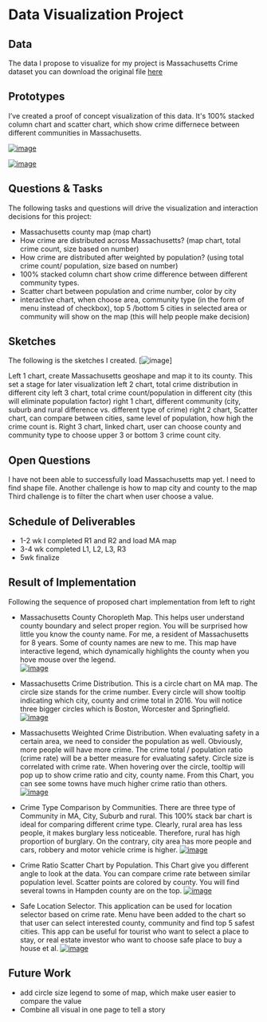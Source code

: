 # Data Visualization Project

## Data

The data I propose to visualize for my project is Massachusetts Crime dataset
you can download the original file [here](https://ucr.fbi.gov/crime-in-the-u.s/2016/crime-in-the-u.s.-2016/tables/table-6/table-6-state-cuts/massachusetts.xls/output.xls)

## Prototypes

I’ve created a proof of concept visualization of this data. It's 100% stacked column chart and scatter chart, which show crime differnece between different communities in Massachusetts.

[![image](https://wenleicao.github.io/images/data_visualization/stacked_column.PNG)](https://beta.vizhub.com/wenleicao/4d191e28467d4533ab4a1eacf8d7aaf1)

[![image](https://wenleicao.github.io/images/data_visualization/scatter_chart.PNG)](https://beta.vizhub.com/wenleicao/acaf86b2f8ea488e87b3c1e47f79ca38)


## Questions & Tasks

The following tasks and questions will drive the visualization and interaction decisions for this project:
*	Massachusetts county map (map chart)
*	How crime are distributed across Massachusetts? (map chart, total crime count, size based on number)
*	How crime are distributed after weighted by population? (using total crime count/ population, size based on number)
*	100% stacked column chart show crime difference between different community types.
*	Scatter chart between population and crime number, color by city
*	interactive chart, when choose area, community type (in the form of menu instead of checkbox), top 5 /bottom 5 cities in selected area or community will show on the map (this will help people make decision)


## Sketches
The following is the sketches I created. 
[![image](https://wenleicao.github.io/images/data_visualization/sketch.PNG)]

Left 1 chart, create Massachusetts geoshape and map it to its county. This set a stage for later visualization 
left 2 chart, total crime distribution in different city 
left 3 chart, total crime count/population in different city (this will eliminate population factor) 
right 1 chart, different community (city, suburb and rural difference vs. different type of crime) 
right 2 chart, Scatter chart, can compare between cities, same level of population, how high the crime count is. 
Right 3 chart, linked chart, user can choose county and community type to choose upper 3 or bottom 3 crime count city.


## Open Questions
I have not been able to successfully load Massachusetts map yet.  I need to find shape file.
Another challenge is how to map city and county to the map
Third challenge is to filter the chart when user choose a value.  

## Schedule of Deliverables
* 1-2 wk  I completed R1 and R2 and load MA map 
* 3-4 wk  completed L1, L2, L3, R3
* 5wk     finalize

## Result of Implementation

Following the sequence of proposed chart implementation from left to right  

* Massachusetts County Choropleth Map. This helps user understand county boundary and select proper region. You will be surprised how little you know the county name.  For me, a resident of Massachusetts for 8 years. Some of county names are new to me. This map have interactive legend, which dynamically highlights the county when you hove mouse over the legend.  
[![image](https://github.com/wenleicao/wenleicao.github.io/blob/master/images/data_visualization/final/Chrolopleth%20map.PNG)](https://beta.vizhub.com/wenleicao/7c20a38e22d8485392c673c005794ad8)  

* Massachusetts Crime Distribution. This is a circle chart on MA map. The circle size stands for the crime number. Every circle will show tooltip indicating which city, county and crime total in 2016. You will notice three bigger circles which is Boston, Worcester and Springfield.
[![image](https://github.com/wenleicao/wenleicao.github.io/blob/master/images/data_visualization/final/total_crime.PNG)](https://beta.vizhub.com/wenleicao/97d58facdffd476cb860c1618cf02d16)   

* Massachusetts Weighted Crime Distribution.  When evaluating safety in a certain area, we need to consider the population as well. Obviously, more people will have more crime. The crime total / population ratio (crime rate) will be a better measure for evaluating safety. Circle size is correlated with crime rate. When hovering over the circle, tooltip will pop up to show crime ratio and city, county name. From this Chart, you can see some towns have much higher crime ratio than others.   
[![image](https://github.com/wenleicao/wenleicao.github.io/blob/master/images/data_visualization/final/Crime_rate.PNG)](https://beta.vizhub.com/wenleicao/d704c9b0fe7f438c90a59b52e72d37c1)  

* Crime Type Comparison by Communities.  There are three type of Community in MA, City, Suburb and rural. This 100% stack bar chart is ideal for comparing different crime type. Clearly, rural area has less people, it makes burglary less noticeable. Therefore, rural has high proportion of burglary. On the contrary, city area has more people and cars, robbery and motor vehicle crime is higher. 
[![image](https://github.com/wenleicao/wenleicao.github.io/blob/master/images/data_visualization/final/crime_type_differnce.PNG)](https://beta.vizhub.com/wenleicao/cc8d8b881ec545c5ab2fac7d871fb3ea)  

* Crime Ratio Scatter Chart by Population. This Chart give you different angle to look at the data. You can compare crime rate between similar population level.  Scatter points are colored by county. You will find several towns in Hampden county are on the top. 
[![image](https://github.com/wenleicao/wenleicao.github.io/blob/master/images/data_visualization/final/city_compare_scatter.PNG)](https://beta.vizhub.com/wenleicao/b520f9b77d26485987a9df4d539eea31)   

* Safe Location Selector. This application can be used for location selector based on crime rate. Menu have been added to the chart so that user can select interested county, community and find top 5 safest cities. This app can be useful for tourist who want to select a place to stay, or real estate investor who want to choose safe place to buy a house et al.
[![image](https://github.com/wenleicao/wenleicao.github.io/blob/master/images/data_visualization/final/City_selector.PNG)](https://beta.vizhub.com/wenleicao/c995ae9a93c14690815217855f935ce2)   

## Future Work

* add circle size legend to some of map, which make user easier to compare the value
* Combine all visual in one page to tell a story


